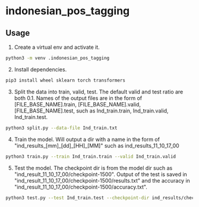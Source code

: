 # indonesian_pos_tagging

## Usage
1. Create a virtual env and activate it.
```bash
python3 -m venv .indonesian_pos_tagging
```

2. Install dependencies.
```bash
pip3 install wheel sklearn torch transformers
```

3. Split the data into train, valid, test. The default valid and test ratio are both 0.1. Names of the output files are in the form of [FILE_BASE_NAME].train, [FILE_BASE_NAME].valid, [FILE_BASE_NAME].test, such as Ind_train.train, Ind_train.valid, Ind_train.test.
```bash
python3 split.py --data-file Ind_train.txt
```

4. Train the model. Will output a dir with a name in the form of "ind_results_[mm]\_[dd]\_[HH]_[MM]" such as ind_results_11_10_17_00
```bash
python3 train.py --train Ind_train.train --valid Ind_train.valid
```

5. Test the model. The checkpoint dir is from the model dir such as "ind_result_11_10_17_00/checkpoint-1500". Output of the test is saved in "ind_result_11_10_17_00/checkpoint-1500/results.txt" and the accuracy in "ind_result_11_10_17_00/checkpoint-1500/accuracy.txt".
```bash
python3 test.py --test Ind_train.test --checkpoint-dir ind_results/checkpoint-1500/
```
